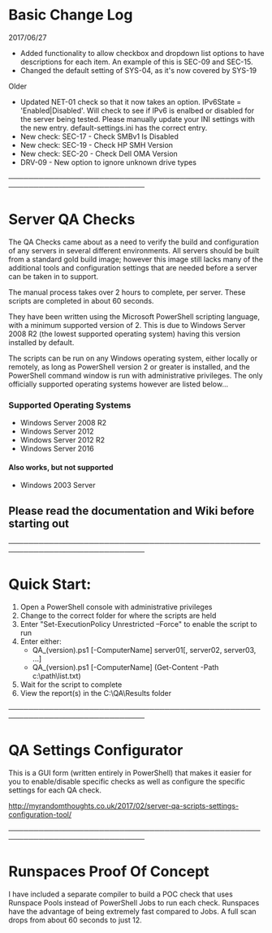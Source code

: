 # Basic Change Log

2017/06/27
- Added functionality to allow checkbox and dropdown list options to have descriptions for each item.  An example of this is SEC-09 and SEC-15.
- Changed the default setting of SYS-04, as it's now covered by SYS-19

Older
- Updated NET-01 check so that it now takes an option.  IPv6State = 'Enabled|Disabled'.  Will check to see if IPv6 is enalbed or disabled for the server being tested.  Please manually update your INI settings with the new entry.  default-settings.ini has the correct entry.
- New check: SEC-17 - Check SMBv1 Is Disabled
- New check: SEC-19 - Check HP SMH Version
- New check: SEC-20 - Check Dell OMA Version
- DRV-09 - New option to ignore unknown drive types

─────────────────────────────────────────────────────────────────────────────

# Server QA Checks

The QA Checks came about as a need to verify the build and configuration of any servers in several different environments.
All servers should be built from a standard gold build image; however this image still lacks many of the additional tools and configuration settings that are needed before a server can be taken in to support.

The manual process takes over 2 hours to complete, per server.  These scripts are completed in about 60 seconds.

They have been written using the Microsoft PowerShell scripting language, with a minimum supported version of 2.  This is due to Windows Server 2008 R2 (the lowest supported operating system) having this version installed by default.

The scripts can be run on any Windows operating system, either locally or remotely, as long as PowerShell version 2 or greater is installed, and the PowerShell command window is run with administrative privileges.  The only officially supported operating systems however are listed below...

### Supported Operating Systems
- Windows Server 2008 R2
- Windows Server 2012
- Windows Server 2012 R2
- Windows Server 2016

#### Also works, but not supported
- Windows 2003 Server

## Please read the documentation and Wiki before starting out

─────────────────────────────────────────────────────────────────────────────

# Quick Start:
1. Open a PowerShell console with administrative privileges
2. Change to the correct folder for where the scripts are held
3. Enter "Set-ExecutionPolicy Unrestricted –Force" to enable the script to run
4. Enter either:    
   - QA_(version).ps1 [-ComputerName] server01[, server02, server03, ...]
   - QA_(version).ps1 [-ComputerName] (Get-Content -Path c:\path\list.txt)
5. Wait for the script to complete
6. View the report(s) in the C:\QA\Results folder

─────────────────────────────────────────────────────────────────────────────

# QA Settings Configurator

This is a GUI form (written entirely in PowerShell) that makes it easier for you to enable/disable specific checks as well as configure the specific settings for each QA check.

http://myrandomthoughts.co.uk/2017/02/server-qa-scripts-settings-configuration-tool/

─────────────────────────────────────────────────────────────────────────────

# Runspaces Proof Of Concept
I have included a separate compiler to build a POC check that uses Runspace Pools instead of PowerShell Jobs to run each check.  Runspaces have the advantage of being extremely fast compared to Jobs.  A full scan drops from about 60 seconds to just 12.
